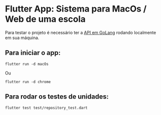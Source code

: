 # Flutter App: Sistema para MacOs / Web de uma escola

Para testar o projeto é necessário ter a [API em GoLang](https://github.com/gabriel-amat/go_api_school) rodando localmente em sua máquina.

## Para iniciar o app:
```
flutter run -d macOs
```
Ou
```
flutter run -d chrome
```

## Para rodar os testes de unidades:
```
flutter test test/repository_test.dart 
```

